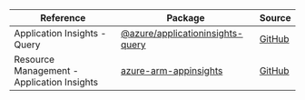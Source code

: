 | Reference | Package | Source |
|---|---|---|
|Application Insights - Query|[@azure/applicationinsights-query](https://www.npmjs.com/package/@azure/applicationinsights-query)|[GitHub](https://github.com/Azure/azure-sdk-for-js/blob/main/)|
|Resource Management - Application Insights|[azure-arm-appinsights](https://www.npmjs.com/package/azure-arm-appinsights)|[GitHub](https://github.com/Azure/azure-sdk-for-js)|
